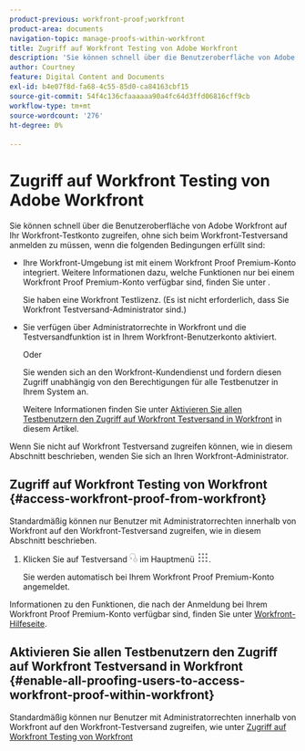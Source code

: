 ```yaml
---
product-previous: workfront-proof;workfront
product-area: documents
navigation-topic: manage-proofs-within-workfront
title: Zugriff auf Workfront Testing von Adobe Workfront
description: 'Sie können schnell über die Benutzeroberfläche von Adobe Workfront auf Ihr Workfront-Testkonto zugreifen, ohne sich beim Workfront-Testversand anmelden zu müssen, wenn die folgenden Bedingungen erfüllt sind: BEARBEITEN SIE MICH.'
author: Courtney
feature: Digital Content and Documents
exl-id: b4e07f8d-fa68-4c55-85d0-ca84163cbf15
source-git-commit: 54f4c136cfaaaaaa90a4fc64d3ffd06816cff9cb
workflow-type: tm+mt
source-wordcount: '276'
ht-degree: 0%

---
```


# Zugriff auf Workfront Testing von Adobe Workfront

Sie können schnell über die Benutzeroberfläche von Adobe Workfront auf Ihr Workfront-Testkonto zugreifen, ohne sich beim Workfront-Testversand anmelden zu müssen, wenn die folgenden Bedingungen erfüllt sind:

* Ihre Workfront-Umgebung ist mit einem Workfront Proof Premium-Konto integriert. Weitere Informationen dazu, welche Funktionen nur bei einem Workfront Proof Premium-Konto verfügbar sind, finden Sie unter .

   Sie haben eine Workfront Testlizenz. (Es ist nicht erforderlich, dass Sie Workfront Testversand-Administrator sind.)

* Sie verfügen über Administratorrechte in Workfront und die Testversandfunktion ist in Ihrem Workfront-Benutzerkonto aktiviert.

   Oder

   Sie wenden sich an den Workfront-Kundendienst und fordern diesen Zugriff unabhängig von den Berechtigungen für alle Testbenutzer in Ihrem System an.

   Weitere Informationen finden Sie unter [Aktivieren Sie allen Testbenutzern den Zugriff auf Workfront Testversand in Workfront](#enable-all-proofing-users-to-access-workfront-proof-within-workfront) in diesem Artikel.

Wenn Sie nicht auf Workfront Testversand zugreifen können, wie in diesem Abschnitt beschrieben, wenden Sie sich an Ihren Workfront-Administrator.

## Zugriff auf Workfront Testing von Workfront {#access-workfront-proof-from-workfront}

Standardmäßig können nur Benutzer mit Administratorrechten innerhalb von Workfront auf den Workfront-Testversand zugreifen, wie in diesem Abschnitt beschrieben. 

1. Klicken Sie auf Testversand ![](assets/proofing-main-menu.png) im Hauptmenü ![](assets/main-menu-icon.png).

   Sie werden automatisch bei Ihrem Workfront Proof Premium-Konto angemeldet.

Informationen zu den Funktionen, die nach der Anmeldung bei Ihrem Workfront Proof Premium-Konto verfügbar sind, finden Sie unter [Workfront-Hilfeseite](https://support.workfront.com).

## Aktivieren Sie allen Testbenutzern den Zugriff auf Workfront Testversand in Workfront {#enable-all-proofing-users-to-access-workfront-proof-within-workfront}

Standardmäßig können nur Benutzer mit Administratorrechten innerhalb von Workfront auf den Workfront-Testversand zugreifen, wie unter [Zugriff auf Workfront Testing von Workfront](#access-workfront-proof-from-workfront)
